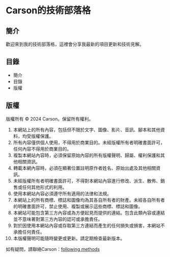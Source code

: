 # Carson的技術部落格

## 簡介

歡迎來到我的技術部落格，這裡會分享我最新的項目更新和技術見解。

## 目錄

- 簡介
- 目錄
- 版權

## 版權

版權所有 © 2024 Carson。保留所有權利。

1. 本網站上的所有內容，包括但不限於文字、圖像、影片、音訊、腳本和其他資料，均受版權保護。
2. 所有內容僅供個人使用，不得用於商業目的。未經版權所有者明確書面許可，任何內容不得用於商業目的。
3. 複製本網站內容時，必須保留原始內容的所有版權聲明、歸屬、權利保護和其他相關資訊。
4. 轉載本網內容時，必須在顯著位置註明原作者姓名、原始出處及其他相關資訊。
5. 未經版權所有者明確書面許可，不得對本網站內容進行修改、派生、散佈、銷售或任何其他形式的利用。
6. 使用本網站內容必須遵守所有適用的法律和法規。
7. 本網站上的所有商標、標誌和圖像均為其各自所有者的財產。未經各自所有者的明確書面許可，禁止使用、複製或展示這些商標、標誌和圖像。
8. 本網站可能包含第三方內容或為方便起見而提供的連結。包含此類內容或連結並不意味著對第三方內容的認可或承擔責任。
9. 對於因使用本網站內容或存取第三方連結而產生的任何損失或損害，本網站不承擔任何責任。
10. 本版權聲明可能隨時變更或更新。請定期檢查最新版本。

如有疑問，請聯絡Carson：[following methods](https://github.com/dev1virtuoso/Documentation/blob/main/dev1virtuoso/Attachment/dev1virtuoso/carson-wu.md)
